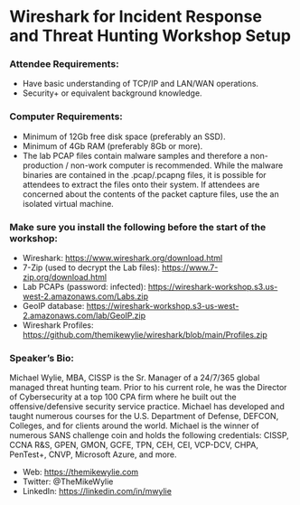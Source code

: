 # Wireshark for Incident Response and Threat Hunting Workshop Setup

### Attendee Requirements:
* Have basic understanding of TCP/IP and LAN/WAN operations.
* Security+ or equivalent background knowledge.

### Computer Requirements:
* Minimum of 12Gb free disk space (preferably an SSD).
* Minimum of 4Gb RAM (preferably 8Gb or more).
* The lab PCAP files contain malware samples and therefore a non-production / non-work computer is recommended.  While the malware binaries are contained in the .pcap/.pcapng files, it is possible for attendees to extract the files onto their system. If attendees are concerned about the contents of the packet capture files, use the an isolated virtual machine. 

### Make sure you install the following before the start of the workshop:
* Wireshark: https://www.wireshark.org/download.html
* 7-Zip (used to decrypt the Lab files): https://www.7-zip.org/download.html
* Lab PCAPs (password: infected): https://wireshark-workshop.s3.us-west-2.amazonaws.com/Labs.zip
* GeoIP database: https://wireshark-workshop.s3-us-west-2.amazonaws.com/lab/GeoIP.zip
* Wireshark Profiles: https://github.com/themikewylie/wireshark/blob/main/Profiles.zip

### Speaker’s Bio:
Michael Wylie, MBA, CISSP is the Sr. Manager of a 24/7/365 global managed threat hunting team. Prior to his current role, he was the Director of Cybersecurity at a top 100 CPA firm where he built out the offensive/defensive security service practice. Michael has developed and taught numerous courses for the U.S. Department of Defense, DEFCON, Colleges, and for clients around the world. Michael is the winner of numerous SANS challenge coin and holds the following credentials: CISSP, CCNA R&S, GPEN, GMON, GCFE, TPN, CEH, CEI, VCP-DCV, CHPA, PenTest+, CNVP, Microsoft Azure, and more.

* Web: https://themikewylie.com
* Twitter: @TheMikeWylie
* LinkedIn: https://linkedin.com/in/mwylie
